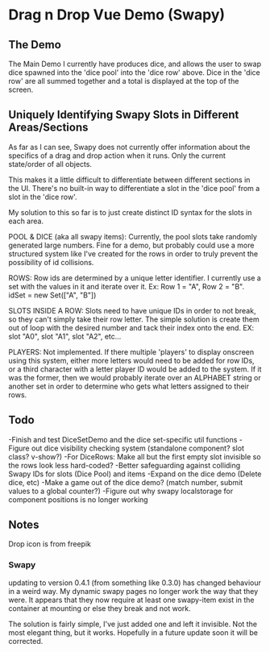 # Drag n Drop Vue Demo (Swapy)

## The Demo

The Main Demo I currently have produces dice, and allows the user to swap dice spawned into the 'dice pool' into the 'dice row' above. Dice in the 'dice row' are all summed together and a total is displayed at the top of the screen. 

## Uniquely Identifying Swapy Slots in Different Areas/Sections

As far as I can see, Swapy does not currently offer information about the specifics of a drag and drop action when it runs. Only the current state/order of all objects. 

This makes it a little difficult to differentiate between different sections in the UI. There's no built-in way to differentiate a slot in the 'dice pool' from a slot in the 'dice row'.

My solution to this so far is to just create distinct ID syntax for the slots in each area. 

POOL & DICE (aka all swapy items): Currently, the pool slots take randomly generated large numbers. Fine for a demo, but probably could use a more structured system like I've created for the rows in order to truly prevent the possibility of id collisions. 

ROWS: Row ids are determined by a unique letter identifier. I currently use a set with the values in it and iterate over it. Ex: Row 1 = "A", Row 2 = "B". idSet = new Set(["A", "B"])

SLOTS INSIDE A ROW: Slots need to have unique IDs in order to not break, so they can't simply take their row letter. The simple solution is create them out of loop with the desired number and tack their index onto the end. EX: slot "A0", slot "A1", slot "A2", etc... 

PLAYERS: Not implemented. If there multiple 'players' to display onscreen using this system, either more letters would need to be added for row IDs, or a third character with a letter player ID would be added to the system. If it was the former, then we would probably iterate over an ALPHABET string or another set in order to determine who gets what letters assigned to their rows. 

## Todo

-Finish and test DiceSetDemo and the dice set-specific util functions
-Figure out dice visibility checking system (standalone component? slot class? v-show?)
-For DiceRows: Make all but the first empty slot invisible so the rows look less hard-coded? 
-Better safeguarding against colliding Swapy IDs for slots (Dice Pool) and items
-Expand on the dice demo (Delete dice, etc)
-Make a game out of the dice demo? (match number, submit values to a global counter?)
-Figure out why swapy localstorage for component positions is no longer working

## Notes

Drop icon is from freepik

### Swapy 

updating to version 0.4.1 (from something like 0.3.0) has changed behaviour in a weird way. My dynamic swapy pages no longer work the way that they were. It appears that they now require at least one swapy-item exist in the container at mounting or else they break and not work. 

The solution is fairly simple, I've just added one and left it invisible. Not the most elegant thing, but it works. Hopefully in a future update soon it will be corrected. 
